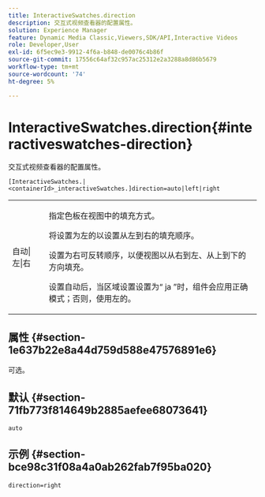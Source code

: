 ```yaml
---
title: InteractiveSwatches.direction
description: 交互式视频查看器的配置属性。
solution: Experience Manager
feature: Dynamic Media Classic,Viewers,SDK/API,Interactive Videos
role: Developer,User
exl-id: 6f5ec9e3-9912-4f6a-b848-de0076c4b86f
source-git-commit: 17556c64af32c957ac25312e2a3288a8d86b5679
workflow-type: tm+mt
source-wordcount: '74'
ht-degree: 5%

---
```


# InteractiveSwatches.direction{#interactiveswatches-direction}

交互式视频查看器的配置属性。

`[InteractiveSwatches.|<containerId>_interactiveSwatches.]direction=auto|left|right`

<table id="table_441553CD34C94A58A9D7CBF772DEDDB6"> 
 <tbody> 
  <tr> 
   <td colname="col1"> <p> <span class="codeph"> 自动|左|右  </span> </p> </td> 
   <td colname="col2"> <p> 指定色板在视图中的填充方式。 </p> <p>将设置为左</span>的<span class="codeph">以设置从左到右的填充顺序。 </span></p> <p>设置为<span class="codeph">右</span>可反转顺序，以便视图以从右到左、从上到下的方向填充。 </p> <p>设置<span class="codeph">自动</span>后，当区域设置设置为“ <span class="codeph"> ja </span>”时，组件会应用正确模式；否则，使用左</span>的<span class="codeph">。 </span></p> </td> 
  </tr> 
 </tbody> 
</table>

## 属性 {#section-1e637b22e8a44d759d588e47576891e6}

可选。

## 默认 {#section-71fb773f814649b2885aefee68073641}

`auto`

## 示例 {#section-bce98c31f08a4a0ab262fab7f95ba020}

```
direction=right
```

